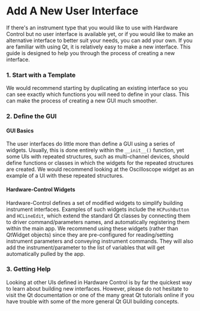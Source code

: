 # Add A New User Interface

If there's an instrument type that you would like to use with Hardware Control
but no user interface is available yet, or if you would like to make an alternative
interface to better suit your needs, you can add your own. If you are familiar
with using Qt, it is relatively easy to make a new interface. This guide is designed
to help you through the process of creating a new interface.


### 1. Start with a Template

We would recommend starting by duplicating an existing interface so you can see
exactly which functions you will need to define in your class. This can make the
process of creating a new GUI much smoother.

### 2. Define the GUI

#### GUI Basics

The user interfaces do little more than define a GUI using a series of
widgets.  Usually, this is done entirely within the `__init__()`
function, yet some UIs with repeated structures, such as multi-channel
devices, should define functions or classes in which the widgets for
the repeated structures are created. We would recommend looking at the
Oscilloscope widget as an example of a UI with these repeated
structures.

#### Hardware-Control Widgets

Hardware-Control defines a set of modified widgets to simplify
building instrument interfaces. Examples of such widgets include the
`HCPushButton` and `HCLineEdit`, which extend the standard Qt classes
by connecting them to driver command/parameters names, and
automatically registering them within the main app. We recommend using
these widgets (rather than QtWidget objects) since they are
pre-configured for reading/setting instrument parameters and conveying
instrument commands. They will also add the instrument/parameter to
the list of variables that will get automatically pulled by the app.

### 3. Getting Help

Looking at other UIs defined in Hardware Control is by far the quickest way to
learn about building new interfaces. However, please do not hesitate to visit the Qt
documentation or one of the many great Qt tutorials online if you have trouble with
some of the more general Qt GUI building concepts.
